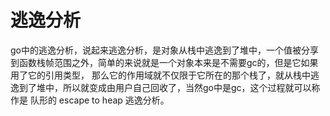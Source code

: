 # 逃逸分析

go中的逃逸分析，说起来逃逸分析，是对象从栈中逃逸到了堆中，一个值被分享到函数栈帧范围之外，简单的来说就是一个对象本来是不需要gc的，但是它如果用了它的引用类型，
那么它的作用域就不仅限于它所在的那个栈了，就从栈中逃逸到了堆中，所以就变成由用户自己回收了，当然go中是gc，这个过程就可以称作是
队形的 escape to heap 逃逸分析。
